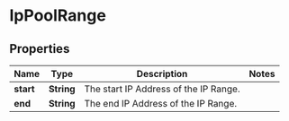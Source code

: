 # IpPoolRange

## Properties
Name | Type | Description | Notes
------------ | ------------- | ------------- | -------------
**start** | **String** | The start IP Address of the IP Range. | 
**end** | **String** | The end IP Address of the IP Range. | 

